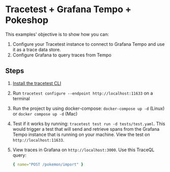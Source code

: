 # Tracetest + Grafana Tempo + Pokeshop

<!-- > [Read the detailed recipe for setting up Tracetest + Grafana Tempo + Pokeshop in our documentation.]() -->

This examples' objective is to show how you can:

1. Configure your Tracetest instance to connect to Grafana Tempo and use it as a trace data store.
2. Configure Grafana to query traces from Tempo

## Steps

1. [Install the tracetest CLI](https://docs.tracetest.io/installing/)
2. Run `tracetest configure --endpoint http://localhost:11633` on a terminal
3. Run the project by using docker-compose: `docker-compose up -d` (Linux) or `docker compose up -d` (Mac)
4. Test if it works by running: `tracetest test run -d tests/test.yaml`. This would trigger a test that will send and retrieve spans from the Grafana Tempo instance that is running on your machine. View the test on `http://localhost:11633`.
5. View traces in Grafana on `http://localhost:3000`. Use this TraceQL query:

    ```yaml
    { name="POST /pokemon/import" }
    ```
